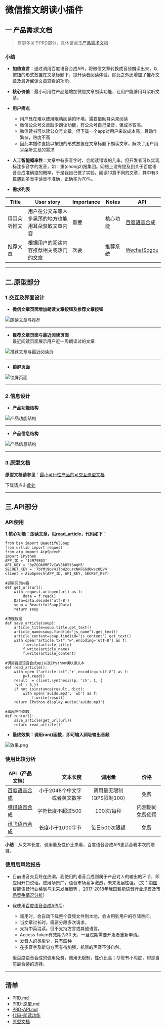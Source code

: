 # 微信推文朗读小插件
## 一 产品需求文档  
> 有更多关于PRD部分，具体请点击[产品需求文档](/PRD.md)     


### 小结
- **加值宣言**：通过调用百度语音合成API，将微信文章转换成音频朗读出来，以按钮的形式放置在文章标题下，提升读者阅读体验。除此之外还增加了推荐文章及最近阅读文章查看的功能。
- **核心价值**：最小可用性产品是增加微信文章朗读功能，让用户能够用耳朵听文章。
- **用户痛点**
	- 用户处在难以使用眼睛阅读的环境，需要借助耳朵来阅读
	- 微信公众号文章缺少朗读功能，有公众号自己录音，但成本较高。
	- 微信读书可以读公众号文章，但下载一个app对用户来说成本高，且动作繁杂，粘度不高
	- 因此本插件直接以按钮的形式放置在文章标题下朗读文章，解决了用户用耳朵听文章的需求
- **人工智能概率性**：文章中有多音字时，会朗读错误的几率。但开发者可以实现标注多音字的发音，如：重(chong2)报集团。网络上没有提及到关于百度语音合成准确度的概率，于是我自己做了实验，阅读10篇不同的文章，其中有3篇遇到多音字读音不准确，正确率为70%。
	
- **需求列表**

| Title  | User story |Importance |Notes|API|
| ------------- | ------------- |------------- |------------- |------------- |
| 用耳朵听推文 | 用户在公交车等人多晃荡的地方也能用耳朵获取文章内容  |重要|核心功能|[百度语音合成](http://ai.baidu.com/docs#/TTS-API/top)|
| 推荐文章  | 根据用户的阅读内容推荐相关或热门的文章 |次要|推荐系统|[WechatSogou](https://github.com/Chyroc/WechatSogou)|

------

## 二.原型部分
### 1.交互及界面设计 
- **微信文章页面增加朗读文章按钮及推荐文章按钮**   

![朗读文章与推荐](/img/朗读文章与推荐.png)   

---
- **推荐文章页面与最近阅读页面**   
最近阅读页面展示用户近一周朗读过的文章   


![推荐文章与最近阅读页](/img/推荐文章与最近阅读页.png)   

------

- **锁屏页面**    


![锁屏页面](/img/锁屏界面.png)   

-------

### 2.信息设计 
- **产品功能结构**   

![产品功能结构](/img/功能结构.png)   

----

- **产品信息结构**   

![产品信息结构](/img/信息结构图.png)

----


### 3.原型文档 
**原型文档请参见**：[最小可行性产品的可交互原型文档](https://koujii.github.io/wechat_read_article/#g=1&p=%E6%9C%97%E8%AF%BB%E6%96%87%E7%AB%A0-%E7%95%8C%E9%9D%A2%E4%B8%8E%E4%BA%A4%E4%BA%92)     

下载请点击[此处](/MVP可交互原型文档.rp)



-------

## 三.API部分
### API使用
**1.核心功能：朗读文章，见[read_article](/read_article.ipynb)，代码如下：**

```
from bs4 import BeautifulSoup
from urllib import request
from aip import AipSpeech
import IPython
APP_ID = '14979803'
API_KEY = '3yZGOA0MF7vIaVSkU5tSuqH5'
SECRET_KEY = '7bYMj9pV41TbW2curcNKFG6dOwszOQV4'
client = AipSpeech(APP_ID, API_KEY, SECRET_KEY)

#抓取网页内容
def get_url(url):
    with request.urlopen(url) as f:
        data = f.read()
    Data=data.decode('utf-8')
    soup = BeautifulSoup(Data)
    return soup
	
#清理数据
def save_article(soup):
    article_title=soup.title.get_text()
    article_name=soup.find(id="js_name").get_text()
    article_content=soup.find(id="js_content").get_text()
    with open("article.txt","w",encoding='utf-8') as f:
        f.write(article_title)
        f.write(article_name)
        f.write(article_content)
		
#调用百度语音合成api以及IPython模块读文本
def read_article():
    with open ("article.txt",'r',encoding='utf-8') as f:
        p=f.read()
    result  = client.synthesis(p, 'zh', 1, {
    'vol': 5,})
    if not isinstance(result, dict):
        with open('auido.mp3', 'wb') as f:
            f.write(result)
    return IPython.display.Audio('auido.mp3')

#串起三个函数
def run(url):
    save_article(get_url(url))
    return read_article()`

```
- **最终效果：调用run()函数，即可输入网址输出音频**

![效果.png](/img/效果.png)



### 使用比较分析 

| API（产品文档）  | 文本长度  |  调用量  |价格|
| --------   | -----:  | :----:  | :----:  |
| [百度语音合成](http://ai.baidu.com/docs#/TTS-API/top)    | 小于2048个中文字或者英文数字   |  调用量无限制（QPS限制100）    |免费|
| [腾讯语音合成](https://cloud.tencent.com/document/api/441/18086)       |   字符长度不超过500   |  100次/每秒   |内测期间免费使用|
| [讯飞语音合成](https://doc.xfyun.cn/rest_api/%E8%AF%AD%E9%9F%B3%E5%90%88%E6%88%90.html)       |   长度小于1000字节    |  每日500次限额 |免费|

**小结**：从文本长度、调用量及性价比来看，百度语音合成API更适合我本次的项目。


### 使用后风险报告

- 目前语音交互处在热潮，我使用的语音合成则属于产品对人的输出的环节，即应用开口说话。使用场景广，语音市场竞争激烈，未来发展性强。（文：[中国智能语音行业格局与未来发展趋势](http://www.woshipm.com/it/590207.html) 、[2017-2018年我国智能语音行业规模及市场竞争情况分析](http://www.chyxx.com/industry/201809/675473.html)）
- 我使用[百度语音合成API](http://ai.baidu.com/tech/speech/tts)后:
	- 调用时，会自动下载整个音频文件到本地，会占用到用户的存储空间。
	- 当文章过长时，需要分段多次请求。
	- 支持中英混读，但不支持方言或其他语言，
	- Access Token有效期为30 天，一旦过期需要开发者重新申请。
	- 发音人的类型少，只有四种
	- 在多音字及断句方面有待加强，机器的声音不够自然。

  但百度语音合成的调用免费，调用无限制，性价比高；尽管有小瑕疵，却是当前最合适的选择。

------
## 清单
- [PRD.md](/PRD.md)
- [PRD-原型.md](/PRD-原型.md)
- [PRD-API.md](/PRD-API.md)
- [代码-朗读功能](/read_article.ipynb)
- [原型文档](https://koujii.github.io/wechat_read_article/#g=1&p=%E6%9C%97%E8%AF%BB%E6%96%87%E7%AB%A0-%E7%95%8C%E9%9D%A2%E4%B8%8E%E4%BA%A4%E4%BA%92)
